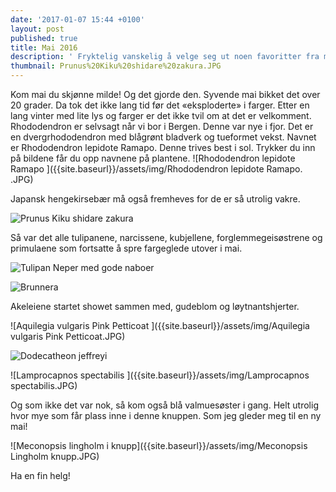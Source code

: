 ```yaml
---
date: '2017-01-07 15:44 +0100'
layout: post
published: true
title: Mai 2016
description: ' Fryktelig vanskelig å velge seg ut noen favoritter fra mai for det er jo så mange. Jeg lar derfor mai få sitt eget blogginnlegg.'
thumbnail: Prunus%20Kiku%20shidare%20zakura.JPG
---
```

Kom mai du skjønne milde! Og det gjorde den. Syvende mai bikket det over 20 grader. Da tok det ikke lang tid før det «eksploderte» i farger. Etter en lang vinter med lite lys og farger er det ikke tvil om at det er velkomment.
Rhododendron er selvsagt når vi bor i Bergen. Denne var nye i fjor. Det er en dvergrhododendron med blågrønt bladverk og tueformet vekst. Navnet er Rhododendron lepidote Ramapo. Denne trives best i sol. Trykker du inn på bildene får du opp navnene på plantene.
![Rhododendron lepidote Ramapo ]({{site.baseurl}}/assets/img/Rhododendron lepidote Ramapo. .JPG)

<!--more-->

Japansk hengekirsebær må også fremheves for de er så utrolig vakre.  

![Prunus Kiku shidare zakura]({{site.baseurl}}/assets/img/Prunus%20Kiku%20shidare%20zakura.JPG)

Så var det alle tulipanene, narcissene, kubjellene, forglemmegeisøstrene og primulaene som fortsatte å spre fargeglede utover i mai.

![Tulipan Neper med gode naboer]({{site.baseurl}}/assets/img/Tulipan%20Neper%20med%20gode%20naboer.JPG)

![Brunnera]({{site.baseurl}}/assets/img/Brunnera.JPG)


Akeleiene startet showet sammen med, gudeblom og løytnantshjerter. 

![Aquilegia vulgaris Pink Petticoat ]({{site.baseurl}}/assets/img/Aquilegia vulgaris Pink Petticoat.JPG)

![Dodecatheon jeffreyi ]({{site.baseurl}}/assets/img/Gudeblom.JPG)

![Lamprocapnos spectabilis ]({{site.baseurl}}/assets/img/Lamprocapnos spectabilis.JPG)

Og som ikke det var nok, så kom også blå valmuesøster i gang. Helt utrolig hvor mye som får plass inne i denne knuppen. Som jeg gleder meg til en ny mai!

![Meconopsis lingholm i knupp]({{site.baseurl}}/assets/img/Meconopsis Lingholm knupp.JPG)

Ha en fin helg!
